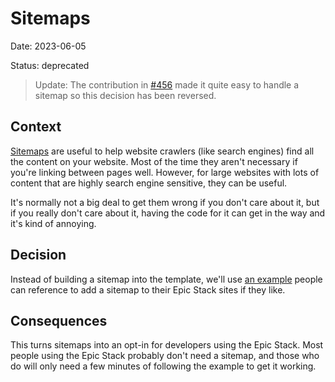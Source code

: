 # Sitemaps

Date: 2023-06-05

Status: deprecated

> Update: The contribution in
> [#456](https://github.com/epicweb-dev/epic-stack/pull/456) made it quite easy
> to handle a sitemap so this decision has been reversed.

## Context

[Sitemaps](https://developers.google.com/search/docs/crawling-indexing/sitemaps/overview)
are useful to help website crawlers (like search engines) find all the content
on your website. Most of the time they aren't necessary if you're linking
between pages well. However, for large websites with lots of content that are
highly search engine sensitive, they can be useful.

It's normally not a big deal to get them wrong if you don't care about it, but
if you really don't care about it, having the code for it can get in the way and
it's kind of annoying.

## Decision

Instead of building a sitemap into the template, we'll use
[an example](/docs/examples.md) people can reference to add a sitemap to their
Epic Stack sites if they like.

## Consequences

This turns sitemaps into an opt-in for developers using the Epic Stack. Most
people using the Epic Stack probably don't need a sitemap, and those who do will
only need a few minutes of following the example to get it working.
